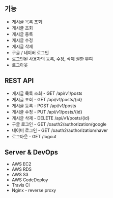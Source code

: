 ## 기능
- 게시글 목록 조회
- 게시글 조회
- 게시글 등록
- 게시글 수정
- 게시글 삭제
- 구글 / 네이버 로그인
- 로그인된 사용자의 등록, 수정, 삭제 권한 부여
- 로그아웃

## REST API
- 게시글 목록 조회 - GET  /api/v1/posts
- 게시글 조회 - GET  /api/v1/posts/{id}
- 게시글 등록 - POST  /api/v1/posts
- 게시글 수정 - PUT  /api/v1/posts/{id}
- 게시글 삭제 - DELETE  /api/v1/posts/{id}
- 구글 로그인 - GET  /oauth2/authorization/google
- 네이버 로그인 - GET  /oauth2/authorization/naver
- 로그아웃 - GET  /logout

## Server & DevOps
- AWS EC2
- AWS RDS
- AWS S3
- AWS CodeDeploy
- Travis CI
- Nginx - reverse proxy